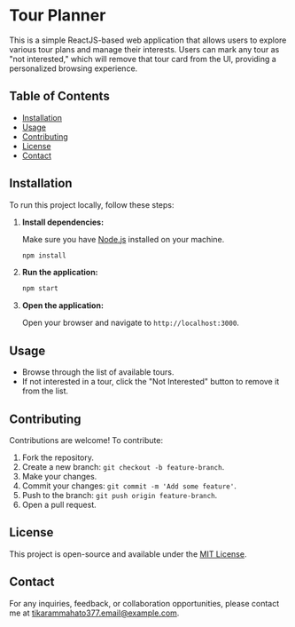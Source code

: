 # Tour Planner

This is a simple ReactJS-based web application that allows users to explore various tour plans and manage their interests. Users can mark any tour as "not interested," which will remove that tour card from the UI, providing a personalized browsing experience.

## Table of Contents

- [Installation](#installation)
- [Usage](#usage)
- [Contributing](#contributing)
- [License](#license)
- [Contact](#contact)

## Installation

To run this project locally, follow these steps:

1. **Install dependencies:**

   Make sure you have [Node.js](https://nodejs.org/) installed on your machine.

   ```bash
   npm install
   ```

2. **Run the application:**

   ```bash
   npm start
   ```

3. **Open the application:**

   Open your browser and navigate to `http://localhost:3000`.

## Usage

- Browse through the list of available tours.
- If not interested in a tour, click the "Not Interested" button to remove it from the list.

## Contributing

Contributions are welcome! To contribute:

1. Fork the repository.
2. Create a new branch: `git checkout -b feature-branch`.
3. Make your changes.
4. Commit your changes: `git commit -m 'Add some feature'`.
5. Push to the branch: `git push origin feature-branch`.
6. Open a pull request.

## License

This project is open-source and available under the [MIT License](LICENSE).

## Contact

For any inquiries, feedback, or collaboration opportunities, please contact me at [tikarammahato377.email@example.com](mailto:tikarammahato377.email@example.com).
